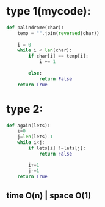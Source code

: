 # type 1(mycode):
```python
def palindrome(char):
    temp = "".join(reversed(char))
    
    i = 0
    while i < len(char):
        if char[i] == temp[i]:  
            i += 1
            
        else:
            return False
    return True
```
# type 2:
```python
def again(lets):
    i=0
    j=len(lets)-1
    while i<j:
        if lets[i] !=lets[j]:
            return False

        i+=1
        j-=1
    return True
```

## time O(n) | space O(1)
